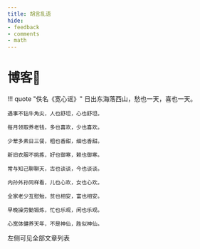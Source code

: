 ```yaml
---
title: 胡言乱语
hide:
- feedback
- comments
- math
---
```


# 博客📕

!!! quote "佚名《宽心谣》"
	日出东海落西山，愁也一天，喜也一天。

    遇事不钻牛角尖，人也舒坦，心也舒坦。

    每月领取养老钱，多也喜欢，少也喜欢。

    少荤多素日三餐，粗也香甜，细也香甜。

    新旧衣服不挑拣，好也御寒，赖也御寒。

    常与知己聊聊天，古也谈谈，今也谈谈。

    内孙外孙同样看，儿也心欢，女也心欢。

    全家老少互慰勉，贫也相安，富也相安。

    早晚操劳勤锻炼，忙也乐观，闲也乐观。

    心宽体健养天年，不是神仙，胜似神仙。

左侧可见全部文章列表
